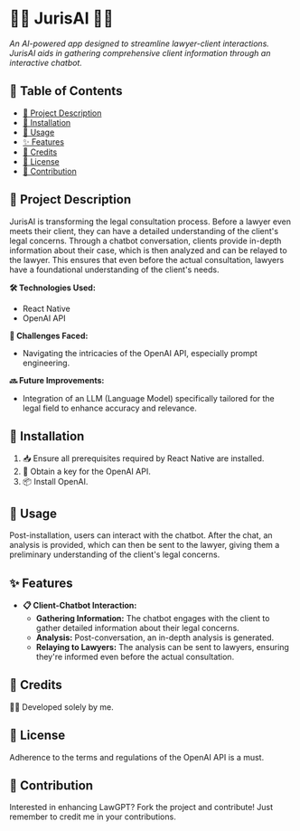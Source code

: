 # 👩‍⚖️ JurisAI 👩‍⚖️

_An AI-powered app designed to streamline lawyer-client interactions. JurisAI aids in gathering comprehensive client information through an interactive chatbot._

## 📌 Table of Contents
- [📖 Project Description](#-project-description)
- [🔧 Installation](#-installation)
- [🚀 Usage](#-usage)
- [✨ Features](#-features)
- [👥 Credits](#-credits)
- [📜 License](#-license)
- [🤝 Contribution](#-contribution)

## 📖 Project Description

JurisAI is transforming the legal consultation process. Before a lawyer even meets their client, they can have a detailed understanding of the client's legal concerns. Through a chatbot conversation, clients provide in-depth information about their case, which is then analyzed and can be relayed to the lawyer. This ensures that even before the actual consultation, lawyers have a foundational understanding of the client's needs.

**🛠 Technologies Used:**
- React Native
- OpenAI API

**🚧 Challenges Faced:**
- Navigating the intricacies of the OpenAI API, especially prompt engineering.

**🔜 Future Improvements:**
- Integration of an LLM (Language Model) specifically tailored for the legal field to enhance accuracy and relevance.

## 🔧 Installation

1. 📥 Ensure all prerequisites required by React Native are installed.
2. 🔑 Obtain a key for the OpenAI API.
3. 📦 Install OpenAI.

## 🚀 Usage

Post-installation, users can interact with the chatbot. After the chat, an analysis is provided, which can then be sent to the lawyer, giving them a preliminary understanding of the client's legal concerns.

## ✨ Features

- **📋 Client-Chatbot Interaction:** 
  * **Gathering Information:** The chatbot engages with the client to gather detailed information about their legal concerns.
  * **Analysis:** Post-conversation, an in-depth analysis is generated.
  * **Relaying to Lawyers:** The analysis can be sent to lawyers, ensuring they're informed even before the actual consultation.

## 👥 Credits

🙋‍♂️ Developed solely by me.

## 📜 License

Adherence to the terms and regulations of the OpenAI API is a must.

## 🤝 Contribution

Interested in enhancing LawGPT? Fork the project and contribute! Just remember to credit me in your contributions.
